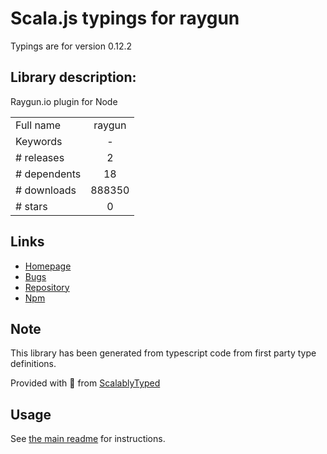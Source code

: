 
# Scala.js typings for raygun

Typings are for version 0.12.2

## Library description:
Raygun.io plugin for Node

|                    |                 |
| ------------------ | :-------------: |
| Full name          | raygun |
| Keywords           | - |
| # releases         | 2 |
| # dependents       | 18 |
| # downloads        | 888350 |
| # stars            | 0 |

## Links
- [Homepage](https://github.com/MindscapeHQ/raygun4node)
- [Bugs](https://github.com/MindscapeHQ/raygun4node/issues)
- [Repository](https://github.com/MindscapeHQ/raygun4node)
- [Npm](https://www.npmjs.com/package/raygun)
    


## Note
This library has been generated from typescript code from first party type definitions.

Provided with :purple_heart: from [ScalablyTyped](https://github.com/oyvindberg/ScalablyTyped)

## Usage
See [the main readme](../../readme.md) for instructions.


